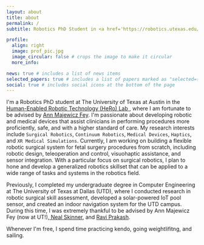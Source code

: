 ```yaml
---
layout: about
title: about
permalink: /
subtitle: Robotics PhD Student in <a href='https://robotics.utexas.edu/'>Texas Robotics</a>.

profile:
  align: right
  image: prof_pic.jpg
  image_circular: false # crops the image to make it circular
  more_info:

news: true # includes a list of news items
selected_papers: true # includes a list of papers marked as "selected={true}"
social: true # includes social icons at the bottom of the page
---
```


I'm a Robotics PhD student at The University of Texas at Austin in the <a href='https://sites.utexas.edu/herolab/'>Human-Enabled Robotic Technology (HeRo) Lab </a>, where I am fortunate to be advised by <a href='https://www.me.utexas.edu/people/faculty-directory/amfey'>Ann Majewicz Fey</a>. I'm passionate about developing robotic and medical devices that assist clinicians in performing procedures more proficiently, safe, and with a higher standard of care. My research interests include `Surgical Robotics`, `Continuum Robotics`, `Medical Devices`, `Haptics`, and `XR Medical Simulations`. Currently, I am working on building a flexible robotic surgical system for fetal surgery procedures from scratch, including robotic design, teleoperation and control, visuohaptic assistance, and sensor integration. With a particular focus on surgical robotics, I plan to hone and develop a generalized robotics skillset that can be applied to a wide range of tasks and systems in the robotics field.

Previously, I completed my undergraduate degree in Computer Engineering at The University of Texas at Dallas (UTD), where I conducted research in robotic surgical skill assessment, developed a solar-powered IoT pool sensor, and created an indoor navigation system for the UTD campus. During this time, I was extremely thankful to be advised by Ann Majewicz Fey (now at UT!),<a href='https://ece.utdallas.edu/people/instructional-faculty/skinner-neal/'> Neal Skinner</a>, and <a href='https://profiles.utdallas.edu/ravi.prakash'>Ravi Prakash</a>.

Whenever I'm free, I spend time practicing kendo, going weightlifitng, and sailing.
